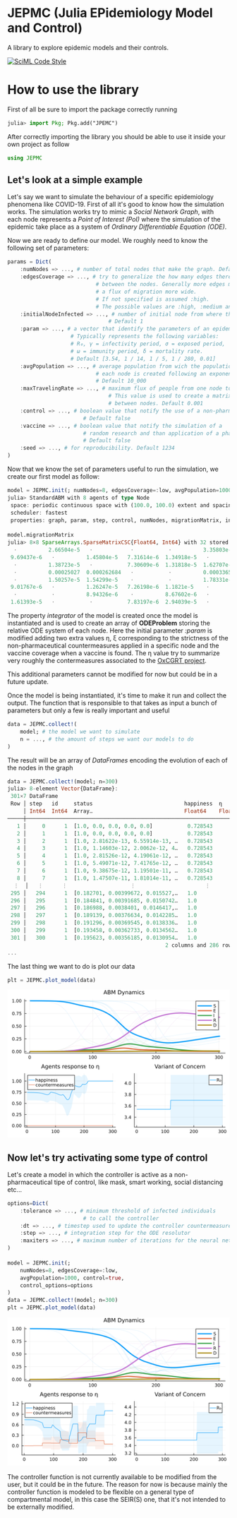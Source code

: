 # JEPMC (Julia EPidemiology Model and Control)

A library to explore epidemic models and their controls.

[![SciML Code Style](https://img.shields.io/static/v1?label=code%20style&message=SciML&color=9558b2&labelColor=389826)](https://github.com/SciML/SciMLStyle)

# How to use the library
First of all be sure to import the package correctly running 
```julia
julia> import Pkg; Pkg.add("JPEMC")
```

After correctly importing the library you should be able to use it inside your own project as follow
```julia
using JEPMC
```

## Let's look at a simple example
Let's say we want to simulate the behaviour of a specific epidemiology phenomena like COVID-19. First of all it's good to know how the simulation works. The simulation works try to mimic a *Social Network Graph*, with each node represents a *Point of Interest (PoI)* where the simulation of the epidemic take place as a system of *Ordinary Differentiable Equation (ODE)*. 

Now we are ready to define our model. We roughly need to know the following set of parameters:

```julia
params = Dict(
	:numNodes => ..., # number of total nodes that make the graph. Default 50
	:edgesCoverage => ..., # try to generalize the how many edges there are
 							# between the nodes. Generally more edges mean 
							# a flux of migration more wide. 
							# If not specified is assumed :high.
							# The possible values are :high, :medium and :low
	:initialNodeInfected => ..., # number of initial node from where the epidemic start. 
								# Default 1
	:param => ..., # a vector that identify the parameters of an epidemic.
					# Typically represents the following variables:
					# R₀, γ = infectivity period, σ = exposed period,
					# ω = immunity period, δ = mortality rate.
					# Default [3.54, 1 / 14, 1 / 5, 1 / 280, 0.01]
	:avgPopulation => ..., # average population from wich the population of
							# each node is created following an exponential distribution.
							# Default 10_000
	:maxTravelingRate => ..., # maximum flux of people from one node to another.
								# This value is used to create a matrix of migration
								# between nodes. Default 0.001
	:control => ..., # boolean value that notify the use of a non-pharmaceutical control.
						# Default false
	:vaccine => ..., # boolean value that notify the simulation of a 
						# random research and than application of a pharmaceutical control.
						# Default false
	:seed => ..., # for reproducibility. Default 1234
)
```

Now that we know the set of parameters useful to run the simulation, we create our first model as follow:
```julia
model = JEPMC.init(; numNodes=8, edgesCoverage=:low, avgPopulation=1000)
julia> StandardABM with 8 agents of type Node
 space: periodic continuous space with (100.0, 100.0) extent and spacing=4.0
 scheduler: fastest
 properties: graph, param, step, control, numNodes, migrationMatrix, integrator, vaccine

model.migrationMatrix
julia> 8×8 SparseArrays.SparseMatrixCSC{Float64, Int64} with 32 stored entries:
  ⋅          2.66504e-5   ⋅            ⋅           ⋅          3.35803e-5    ⋅           1.27017e-5
 9.69437e-6   ⋅          1.45804e-5   7.31614e-6  1.34918e-5   ⋅            ⋅            ⋅
  ⋅          1.38723e-5   ⋅           7.30609e-6  1.31818e-5  1.62707e-5   3.46623e-5    ⋅
  ⋅          0.00025027  0.000262684   ⋅           ⋅          0.000336501   ⋅           7.66992e-5
  ⋅          1.50257e-5  1.54299e-5    ⋅           ⋅          1.78331e-5   3.93614e-5   9.37485e-6
 9.01767e-6   ⋅          1.26247e-5   7.26198e-6  1.1821e-5    ⋅            ⋅            ⋅
  ⋅           ⋅          8.94326e-6    ⋅          8.67602e-6   ⋅            ⋅           7.60861e-6
 1.61393e-5   ⋅           ⋅           7.83197e-6  2.94039e-5   ⋅           0.000108267   ⋅
```

The property *integrator* of the model is created once the model is instantiated and is used to create an array of **ODEProblem** storing the relative ODE system of each node. Here the initial parameter *:param* is modified adding two extra values η, ξ corresponding to the strictness of the non-pharmaceutical countermeasures applied in a specific node and the vaccine coverage when a vaccine is found. The η value try to summarize very roughly the contermeasures associated to the [OxCGRT project](https://github.com/OxCGRT/covid-policy-tracker).

This additional parameters cannot be modified for now but could be in a future update.

Once the model is being instantiated, it's time to make it run and collect the output. The function that is responsible to that takes as input a bunch of parameters but only a few is really important and useful
```julia
data = JEPMC.collect!(
	model; # the model we want to simulate
	n = ..., # the amount of steps we want our models to do
)
```
The result will be an array of *DataFrames* encoding the evolution of each of the nodes in the graph
```julia
data = JEPMC.collect!(model; n=300)
julia> 8-element Vector{DataFrame}:
 301×7 DataFrame
 Row │ step   id     status                             happiness  η        υ  ⋯
     │ Int64  Int64  Array…                             Float64    Float64  Fl ⋯
─────┼──────────────────────────────────────────────────────────────────────────
   1 │     0      1  [1.0, 0.0, 0.0, 0.0, 0.0]           0.728543      0.0     ⋯
   2 │     1      1  [1.0, 0.0, 0.0, 0.0, 0.0]           0.728543      0.0
   3 │     2      1  [1.0, 2.81622e-13, 6.55914e-13, …   0.728543      0.0
   4 │     3      1  [1.0, 1.14603e-12, 2.0062e-12, 4…   0.728543      0.0
   5 │     4      1  [1.0, 2.81526e-12, 4.19061e-12, …   0.728543      0.0     ⋯
   6 │     5      1  [1.0, 5.49071e-12, 7.41765e-12, …   0.728543      0.0
   7 │     6      1  [1.0, 9.38675e-12, 1.19501e-11, …   0.728543      0.0
   8 │     7      1  [1.0, 1.47507e-11, 1.81014e-11, …   0.728543      0.0
  ⋮  │   ⋮      ⋮                    ⋮                      ⋮         ⋮        ⋱
 295 │   294      1  [0.182701, 0.00399672, 0.015527,…   1.0           0.0     ⋯
 296 │   295      1  [0.184841, 0.00391685, 0.0150742…   1.0           0.0
 297 │   296      1  [0.186988, 0.0038401, 0.0146417,…   1.0           0.0
 298 │   297      1  [0.189139, 0.00376634, 0.0142285…   1.0           0.0
 299 │   298      1  [0.191296, 0.00369545, 0.0138336…   1.0           0.0     ⋯
 300 │   299      1  [0.193458, 0.00362733, 0.0134562…   1.0           0.0
 301 │   300      1  [0.195623, 0.00356185, 0.0130954…   1.0           0.0
                                                  2 columns and 286 rows omitted
...
```
The last thing we want to do is plot our data
```julia
plt = JEPMC.plot_model(data)
```
![Plot Without Intervention](readmeimg\plot.svg "Plot Without Intervention")

## Now let's try activating some type of control
Let's create a model in which the controller is active as a non-pharmaceutical tipe of control, like mask, smart working, social distancing etc...
```julia
options=Dict(
	:tolerance => ..., # minimum threshold of infected individuals 
						# to call the controller
	:dt => ..., # timestep used to update the controller countermeasures
	:step => ..., # integration step for the ODE resolutor
	:maxiters => ..., # maximum number of iterations for the neural network controller
)

model = JEPMC.init(; 
	numNodes=8, edgesCoverage=:low, 
	avgPopulation=1000, control=true, 
	control_options=options
)
data = JEPMC.collect!(model; n=300)
plt = JEPMC.plot_model(data)
```

![Non-Pharmaceutical Countermeasures Plot](readmeimg\controlPlot.svg "Non-Pharmaceutical Countermeasures Plot")

The controller function is not currently available to be modified from the user, but it could be in the future. The reason for now is because mainly the controller function is modeled to be flexible on a general type of compartmental model, in this case the SEIR(S) one, that it's not intended to be externally modified. 

